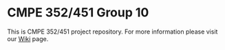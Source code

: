 # CMPE 352/451 Group 10

This is CMPE 352/451 project repository. For more information please visit our [Wiki](https://github.com/bounswe/bounswe2018group10/wiki) page.
